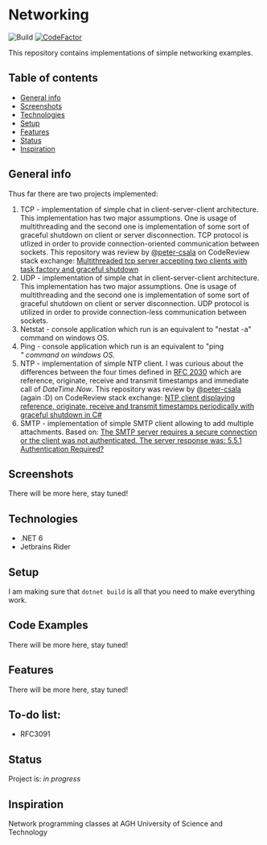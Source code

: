 # Networking
![Build](https://github.com/ArturMarekNowak/Networking/actions/workflows/build.yml/badge.svg)
[![CodeFactor](https://www.codefactor.io/repository/github/arturmareknowak/networking/badge/master)](https://www.codefactor.io/repository/github/arturmareknowak/networking/overview/master)

This repository contains implementations of simple networking examples.

## Table of contents
* [General info](#general-info)
* [Screenshots](#screenshots)
* [Technologies](#technologies)
* [Setup](#setup)
* [Features](#features)
* [Status](#status)
* [Inspiration](#inspiration)


## General info
Thus far there are two projects implemented:

1. TCP - implementation of simple chat in client-server-client architecture. This implementation has two major assumptions. One is usage of multithreading and the second one is implementation of some sort of graceful shutdown on client or server disconnection. TCP protocol is utlized in order to provide connection-oriented communication between sockets. This repository was review by [@peter-csala](https://github.com/peter-csala) on CodeReview stack exchange: [Multithreaded tcp server accepting two clients with task factory and graceful shutdown](https://codereview.stackexchange.com/questions/276755/multithreaded-tcp-server-accepting-two-clients-with-task-factory-and-graceful-sh)
2. UDP - implementation of simple chat in client-server-client architecture. This implementation has two major assumptions. One is usage of multithreading and the second one is implementation of some sort of graceful shutdown on client or server disconnection. UDP protocol is utilized in order to provide connection-less communication between sockets.  
3. Netstat - console application which run is an equivalent to "nestat -a" command on windows OS. 
4. Ping - console application which run is an equivalent to "ping <address>" command on windows OS. 
5. NTP - implementation of simple NTP client. I was curious about the differences between the four times defined in [RFC 2030](https://datatracker.ietf.org/doc/html/rfc2030) which are reference, originate, receive and transmit timestamps and immediate call of *DateTime.Now*. This repository was review by [@peter-csala](https://github.com/peter-csala) (again :D) on CodeReview stack exchange: [NTP client displaying reference, originate, receive and transmit timestamps periodically with graceful shutdown in C#](https://codereview.stackexchange.com/questions/277266/ntp-client-displaying-reference-originate-receive-and-transmit-timestamps-peri)
6. SMTP - implementation of simple SMTP client allowing to add multiple attachments. Based on: [The SMTP server requires a secure connection or the client was not authenticated. The server response was: 5.5.1 Authentication Required?](https://stackoverflow.com/questions/18503333/the-smtp-server-requires-a-secure-connection-or-the-client-was-not-authenticated/25215834#25215834) 

## Screenshots
There will be more here, stay tuned!


## Technologies
* .NET 6
* Jetbrains Rider 


## Setup
I am making sure that `dotnet build` is all that you need to make everything work. 

## Code Examples
There will be more here, stay tuned!


## Features
There will be more here, stay tuned!


## To-do list:

* RFC3091

## Status
Project is: _in progress_

## Inspiration
Network programming classes at AGH University of Science and Technology
